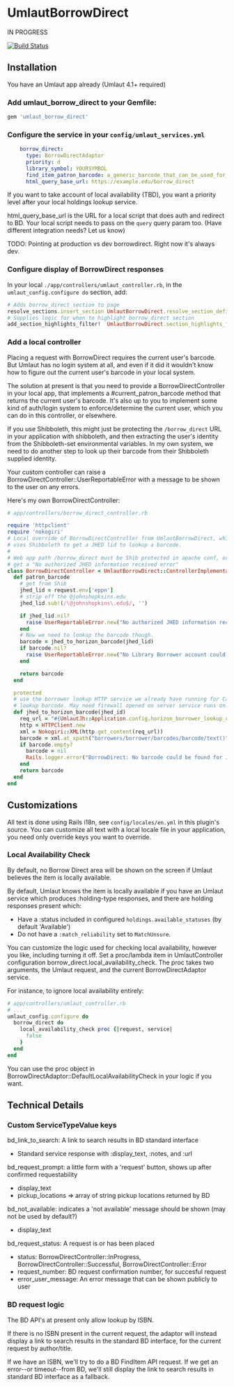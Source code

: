 # UmlautBorrowDirect

IN PROGRESS

[![Build Status](https://travis-ci.org/jrochkind/umlaut_borrow_direct.svg)](https://travis-ci.org/jrochkind/umlaut_borrow_direct)

## Installation

You have an Umlaut app already (Umlaut 4.1+ required)

### Add umlaut_borrow_direct to your Gemfile:

~~~ruby
gem 'umlaut_borrow_direct'
~~~

### Configure the service in your `config/umlaut_services.yml`

~~~yaml
    borrow_direct:
      type: BorrowDirectAdaptor
      priority: d
      library_symbol: YOURSYMBOL
      find_item_patron_barcode: a_generic_barcode_that_can_be_used_for_FindItem_lookups
      html_query_base_url: https://example.edu/borrow_direct
~~~

If you want to take account of local availability (TBD), you want a priority
level after your local holdings lookup service. 

html_query_base_url is the URL for a local script that does auth and redirect to BD.
Your local script needs to pass on the `query` query param too. (Have different
integration needs? Let us know)

TODO: Pointing at production vs dev borrowdirect. Right now it's always dev. 

### Configure display of BorrowDirect responses

In your local `./app/controllers/umlaut_controller.rb`, in the
`umlaut_config.configure do` section, add:

~~~ruby
# Adds borrow_direct section to page
resolve_sections.insert_section UmlautBorrowDirect.resolve_section_definition, :before => "document_delivery"
# Supplies logic for when to highlight borrow_direct section
add_section_highlights_filter!  UmlautBorrowDirect.section_highlights_filter
~~~

### Add a local controller

Placing a request with BorrowDirect requires the current user's barcode. But Umlaut 
has no login system at all, and even if it did it wouldn't know how to figure out 
the current user's barcode in your local system. 

The solution at present is that you need to provide a BorrowDirectController
in your local app, that implements a #current_patron_barcode method that returns
the current user's barcode. It's also up to you to implement some kind of auth/login
system to enforce/determine the current user, which you can do in this controller,
or elsewhere. 

If you use Shibboleth, this might just be protecting the `/borrow_direct` URL in
your application with shibboleth, and then extracting the user's identity from
the Shibboleth-set environmental variables. In my own system, we need to do
another step to look up their barcode from their Shibboleth supplied identity. 

Your custom controller can raise a BorrowDirectController::UserReportableError
with a message to be shown to the user on any errors. 

Here's my own BorrowDirectController:

~~~ruby
# app/controllers/borrow_direct_controller.rb

require 'httpclient'
require 'nokogiri'
# Local override of BorrowDirectController from UmlautBorrowDirect, which
# uses Shibboleth to get a JHED lid to lookup a barcode. 
#
# Web app path /borrow_direct must be Shib protected in apache conf, or you'll
# get a "No authorized JHED information received error"
class BorrowDirectController < UmlautBorrowDirect::ControllerImplementation
  def patron_barcode
    # get from Shib
    jhed_lid = request.env['eppn']
    # strip off the @johnshopksins.edu
    jhed_lid.sub!(/\@johnshopkins\.edu$/, '')

    if jhed_lid.nil?
      raise UserReportableError.new("No authorized JHED information received, something has gone wrong.")
    end
    # Now we need to lookup the barcode though. 
    barcode = jhed_to_horizon_barcode(jhed_lid)
    if barcode.nil?
      raise UserReportableError.new("No Library Borrower account could be found for JHED login ID #{jhed_lid}. Please contact the Help Desk at your home library for help.")
    end

    return barcode
  end

  protected
  # use the borrower lookup HTTP service we already have running for Catalyst
  # lookup barcode. May need firewall opened on server service runs on. 
  def jhed_to_horizon_barcode(jhed_id)
    req_url = "#{UmlautJh::Application.config.horizon_borrower_lookup_url}?other_id=#{CGI.escape jhed_id}"
    http = HTTPClient.new
    xml = Nokogiri::XML(http.get_content(req_url))
    barcode = xml.at_xpath("borrowers/borrower/barcodes/barcode/text()").to_s
    if barcode.empty?
      barcode = nil
      Rails.logger.error("BorrowDirect: No barcode could be found for JHED `#{jhed_id}`. Requested `#{req_url}`. Response `#{xml.to_xml}`")
    end
    return barcode
  end
end
~~~



## Customizations

All text is done using Rails i18n, see `config/locales/en.yml` in this plugin's source. 
You can customize all text with a local locale file in your application, you need only
override keys you want to override. 

### Local Availability Check

By default, no Borrow Direct area will be shown on the screen if Umlaut believes
the item is locally available. 

By default, Umlaut knows the item is locally available if you have an
Umlaut service which produces :holding-type responses, and there
are holding responses present which:
* Have a :status included in configured `holdings.available_statuses` (by default 'Available')
* Do not have a `:match_reliability` set to `MatchUnsure`. 

You can customize the logic used for checking local availability, however
you like, including turning it off. Set a proc/lambda item in UmlautController
configuration borrow_direct.local_availability_check. The proc takes
two arguments, the Umlaut request, and the current BorrowDirectAdaptor service. 

For instance, to ignore local availability entirely:

~~~ruby
# app/controllers/umlaut_controller.rb
# ...
umlaut_config.configure do 
  borrow_direct do
    local_availability_check proc {|request, service|
      false
    }
  end
end
~~~

You can use the proc object in BorrowDirectAdaptor::DefaultLocalAvailabilityCheck
in your logic if you want. 

## Technical Details

### Custom ServiceTypeValue keys

bd_link_to_search: A link to search results in BD standard interface
* Standard service response with :display_text, :notes, and :url

bd_request_prompt:  a little form with a 'request' button, shows up
after confirmed requestability
* display_text
* pickup_locations => array of string pickup locations returned by BD

bd_not_available: indicates a 'not available' message should be shown (may not be used by default?)
* display_text

bd_request_status: A request is or has been placed
* status: BorrowDirectController::InProgress, BorrowDirectController::Successful, BorrowDirectController::Error
* request_number: BD request confirmation number, for succesful request
* error_user_message: An error message that can be shown publicly to user

### BD request logic

The BD API's at present only allow lookup by ISBN. 

If there is no ISBN present in the current request, the adaptor will instead display a link to search results in the standard BD interface, for the current request by author/title. 

If we have an ISBN, we'll try to do a BD FindItem API request. If we get an error--or timeout--from BD, we'll still display the link to search results in standard BD interface as a fallback. 

